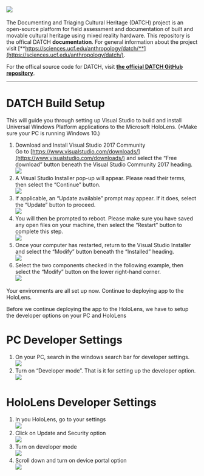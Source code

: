 ![](images/logo_small.png)
---

The Documenting and Triaging Cultural Heritage (DATCH) project is an open-source platform for field assessment and documentation of built and movable cultural heritage using mixed reality hardware. This repository is the offical DATCH **documentation**. For general information about the project visit [**https://sciences.ucf.edu/anthropology/datch/**](https://sciences.ucf.edu/anthropology/datch/).

For the offical source code for DATCH, visit [**the official DATCH GitHub repository**](https://github.com/datch-ucf/datch).

---

# DATCH Build Setup  

This will guide you through setting up Visual Studio to build and install Universal Windows Platform applications to the Microsoft HoloLens.  (*Make sure your PC is running Windows 10.)

1. Download and Install Visual Studio 2017 Community<BR> Go to [https://www.visualstudio.com/downloads/](https://www.visualstudio.com/downloads/) and select the “Free download” button beneath the Visual Studio Community 2017 heading.<BR>![](images/vsstudio.png)
2. A Visual Studio Installer pop-up will appear. Please read their terms, then select the “Continue” button.<BR>![](images/installer.png)
3. If applicable, an “Update available” prompt may appear. If it does, select the “Update” button to proceed.<BR>![](images/update.png)
4. You will then be prompted to reboot. Please make sure you have saved any open files on your machine, then select the “Restart” button to complete this step.<BR>![](images/restart.png)
5. Once your computer has restarted, return to the Visual Studio Installer and select the “Modify” button beneath the “Installed” heading.<BR>![](images/modify.png)
6. Select the two components checked in the following example, then select the “Modify” button on the lower right-hand corner.<BR>![](images/modify2.png)

Your environments are all set up now. Continue to deploying app to the HoloLens. 

Before we continue deploying the app to the HoloLens, we have to setup the developer options on your PC and HoloLens 

# PC Developer Settings 

1. On your PC, search in the windows search bar for developer settings.<BR>![](images/devsets.png)
2. Turn on “Developer mode”. That is it for setting up the developer option.<BR>![](images/devsets2.png)

# HoloLens Developer Settings
1. In you HoloLens, go to your settings<BR>![](images/hololenssettings1.png) 
2. Click on Update and Security option <BR>![](images/hololenssettings2.png) 
3. Turn on developer mode <BR>![](images/hololenssettings3.png) 
4. Scroll down and turn on device portal option<BR>![](images/hololenssettings4.png) 
